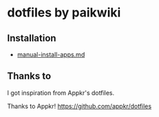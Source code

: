 # dotfiles by paikwiki

## Installation

- [manual-install-apps.md](./manual-install-applications.md)
## Thanks to

I got inspiration from Appkr's dotfiles.

Thanks to Appkr! https://github.com/appkr/dotfiles
